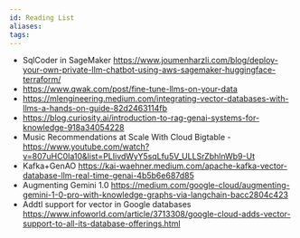 ```yaml
---
id: Reading List
aliases: 
tags:
---
```

* SqlCoder in SageMaker https://www.joumenharzli.com/blog/deploy-your-own-private-llm-chatbot-using-aws-sagemaker-huggingface-terraform/
* https://www.qwak.com/post/fine-tune-llms-on-your-data
* https://mlengineering.medium.com/integrating-vector-databases-with-llms-a-hands-on-guide-82d2463114fb
* https://blog.curiosity.ai/introduction-to-rag-genai-systems-for-knowledge-918a34054228
* Music Recommendations at Scale With Cloud Bigtable - https://www.youtube.com/watch?v=807uHC0Ia10&list=PLIivdWyY5sqLfu5V_ULLSrZbhlnWb9-Ut
* Kafka+GenAO https://kai-waehner.medium.com/apache-kafka-vector-database-llm-real-time-genai-4b5b6e687d85
* Augmenting Gemini 1.0 https://medium.com/google-cloud/augmenting-gemini-1-0-pro-with-knowledge-graphs-via-langchain-bacc2804c423
* Addtl support for vector in Google databases https://www.infoworld.com/article/3713308/google-cloud-adds-vector-support-to-all-its-database-offerings.html
